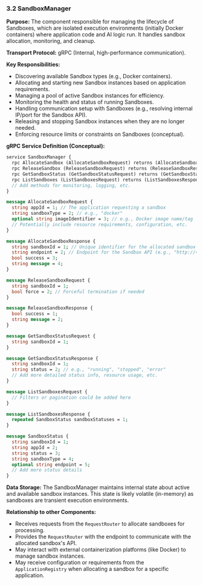 ### 3.2 SandboxManager

**Purpose:** The component responsible for managing the lifecycle of Sandboxes, which are isolated execution environments (initially Docker containers) where application code and AI logic run. It handles sandbox allocation, monitoring, and cleanup.

**Transport Protocol:** gRPC (Internal, high-performance communication).

**Key Responsibilities:**
*   Discovering available Sandbox types (e.g., Docker containers).
*   Allocating and starting new Sandbox instances based on application requirements.
*   Managing a pool of active Sandbox instances for efficiency.
*   Monitoring the health and status of running Sandboxes.
*   Handling communication setup with Sandboxes (e.g., resolving internal IP/port for the Sandbox API).
*   Releasing and stopping Sandbox instances when they are no longer needed.
*   Enforcing resource limits or constraints on Sandboxes (conceptual).

**gRPC Service Definition (Conceptual):**

```protobuf
service SandboxManager {
  rpc AllocateSandbox (AllocateSandboxRequest) returns (AllocateSandboxResponse);
  rpc ReleaseSandbox (ReleaseSandboxRequest) returns (ReleaseSandboxResponse);
  rpc GetSandboxStatus (GetSandboxStatusRequest) returns (GetSandboxStatusResponse);
  rpc ListSandboxes (ListSandboxesRequest) returns (ListSandboxesResponse);
  // Add methods for monitoring, logging, etc.
}

message AllocateSandboxRequest {
  string appId = 1; // The application requesting a sandbox
  string sandboxType = 2; // e.g., "docker"
  optional string imageIdentifier = 3; // e.g., Docker image name/tag
  // Potentially include resource requirements, configuration, etc.
}

message AllocateSandboxResponse {
  string sandboxId = 1; // Unique identifier for the allocated sandbox instance
  string endpoint = 2; // Endpoint for the Sandbox API (e.g., "http://<ip>:<port>")
  bool success = 3;
  string message = 4;
}

message ReleaseSandboxRequest {
  string sandboxId = 1;
  bool force = 2; // Forceful termination if needed
}

message ReleaseSandboxResponse {
  bool success = 1;
  string message = 2;
}

message GetSandboxStatusRequest {
  string sandboxId = 1;
}

message GetSandboxStatusResponse {
  string sandboxId = 1;
  string status = 2; // e.g., "running", "stopped", "error"
  // Add more detailed status info, resource usage, etc.
}

message ListSandboxesRequest {
  // Filters or pagination could be added here
}

message ListSandboxesResponse {
  repeated SandboxStatus sandboxStatuses = 1;
}

message SandboxStatus {
  string sandboxId = 1;
  string appId = 2;
  string status = 3;
  string sandboxType = 4;
  optional string endpoint = 5;
  // Add more status details
}
```

**Data Storage:** The SandboxManager maintains internal state about active and available sandbox instances. This state is likely volatile (in-memory) as sandboxes are transient execution environments.

**Relationship to other Components:**
*   Receives requests from the `RequestRouter` to allocate sandboxes for processing.
*   Provides the `RequestRouter` with the endpoint to communicate with the allocated sandbox's API.
*   May interact with external containerization platforms (like Docker) to manage sandbox instances.
*   May receive configuration or requirements from the `ApplicationRegistry` when allocating a sandbox for a specific application.
